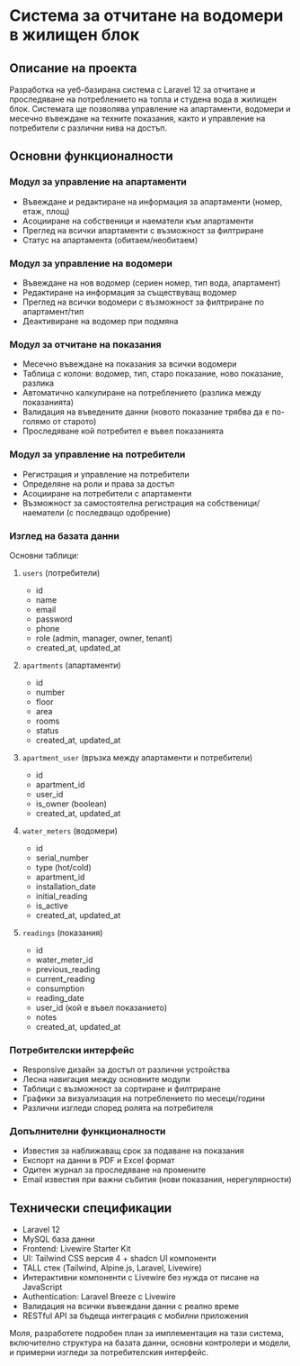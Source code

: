 # Система за отчитане на водомери в жилищен блок

## Описание на проекта
Разработка на уеб-базирана система с Laravel 12 за отчитане и проследяване на потреблението на топла и студена вода в жилищен блок. Системата ще позволява управление на апартаменти, водомери и месечно въвеждане на техните показания, както и управление на потребители с различни нива на достъп.

## Основни функционалности

### Модул за управление на апартаменти
- Въвеждане и редактиране на информация за апартаменти (номер, етаж, площ)
- Асоцииране на собственици и наематели към апартаменти
- Преглед на всички апартаменти с възможност за филтриране
- Статус на апартамента (обитаем/необитаем)

### Модул за управление на водомери
- Въвеждане на нов водомер (сериен номер, тип вода, апартамент)
- Редактиране на информация за съществуващ водомер
- Преглед на всички водомери с възможност за филтриране по апартамент/тип
- Деактивиране на водомер при подмяна

### Модул за отчитане на показания
- Месечно въвеждане на показания за всички водомери
- Таблица с колони: водомер, тип, старо показание, ново показание, разлика
- Автоматично калкулиране на потреблението (разлика между показанията)
- Валидация на въведените данни (новото показание трябва да е по-голямо от старото)
- Проследяване кой потребител е въвел показанията

### Модул за управление на потребители
- Регистрация и управление на потребители
- Определяне на роли и права за достъп
- Асоцииране на потребители с апартаменти
- Възможност за самостоятелна регистрация на собственици/наематели (с последващо одобрение)

### Изглед на базата данни
Основни таблици:
1. `users` (потребители)
   - id
   - name
   - email
   - password
   - phone
   - role (admin, manager, owner, tenant)
   - created_at, updated_at

2. `apartments` (апартаменти)
   - id
   - number
   - floor
   - area
   - rooms
   - status
   - created_at, updated_at

3. `apartment_user` (връзка между апартаменти и потребители)
   - id
   - apartment_id
   - user_id
   - is_owner (boolean)
   - created_at, updated_at

4. `water_meters` (водомери)
   - id
   - serial_number
   - type (hot/cold)
   - apartment_id
   - installation_date
   - initial_reading
   - is_active
   - created_at, updated_at

5. `readings` (показания)
   - id
   - water_meter_id
   - previous_reading
   - current_reading
   - consumption
   - reading_date
   - user_id (кой е въвел показанието)
   - notes
   - created_at, updated_at

### Потребителски интерфейс
- Responsive дизайн за достъп от различни устройства
- Лесна навигация между основните модули
- Таблици с възможност за сортиране и филтриране
- Графики за визуализация на потреблението по месеци/години
- Различни изгледи според ролята на потребителя

### Допълнителни функционалности
- Известия за наближаващ срок за подаване на показания
- Експорт на данни в PDF и Excel формат
- Одитен журнал за проследяване на промените
- Email известия при важни събития (нови показания, нерегулярности)

## Технически спецификации
- Laravel 12
- MySQL база данни
- Frontend: Livewire Starter Kit
- UI: Tailwind CSS версия 4 + shadcn UI компоненти
- TALL стек (Tailwind, Alpine.js, Laravel, Livewire)
- Интерактивни компоненти с Livewire без нужда от писане на JavaScript
- Authentication: Laravel Breeze с Livewire
- Валидация на всички въвеждани данни с реално време
- RESTful API за бъдеща интеграция с мобилни приложения

Моля, разработете подробен план за имплементация на тази система, включително структура на базата данни, основни контролери и модели, и примерни изгледи за потребителския интерфейс.
